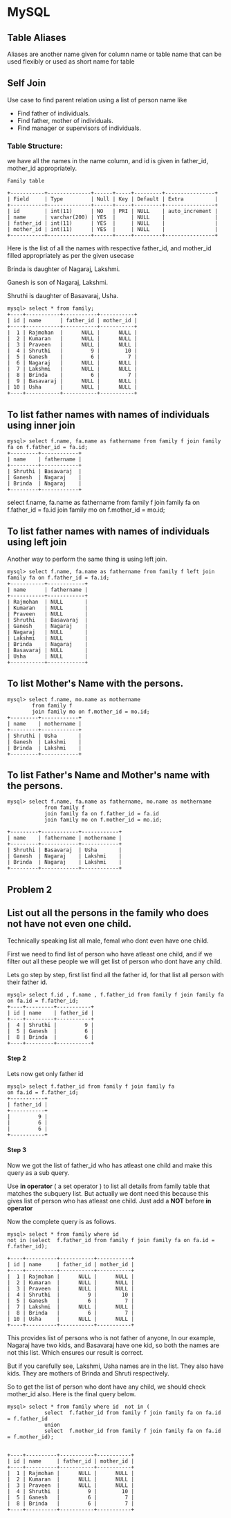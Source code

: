 # MySQL

## Table Aliases

Aliases are another name given for column name or table name that can be used flexibly or used as short name for table


## Self Join

Use case to find parent relation using a list of person name like

* Find father of individuals.
* Find father, mother of individuals.
* Find manager or supervisors of individuals.

### Table Structure:

we have all the names in the name column, and id is given in father_id, mother_id
appropriately.

```
Family table

+-----------+--------------+------+-----+---------+----------------+
| Field     | Type         | Null | Key | Default | Extra          |
+-----------+--------------+------+-----+---------+----------------+
| id        | int(11)      | NO   | PRI | NULL    | auto_increment |
| name      | varchar(200) | YES  |     | NULL    |                |
| father_id | int(11)      | YES  |     | NULL    |                |
| mother_id | int(11)      | YES  |     | NULL    |                |
+-----------+--------------+------+-----+---------+----------------+

```

Here is the list of all the names with respective father_id, and mother_id 
filled appropriately as per the given usecase

Brinda is daughter of Nagaraj, Lakshmi.

Ganesh is son of Nagaraj, Lakshmi.

Shruthi is daughter of Basavaraj, Usha.

```
mysql> select * from family;
+----+-----------+-----------+-----------+
| id | name      | father_id | mother_id |
+----+-----------+-----------+-----------+
|  1 | Rajmohan  |      NULL |      NULL |
|  2 | Kumaran   |      NULL |      NULL |
|  3 | Praveen   |      NULL |      NULL |
|  4 | Shruthi   |         9 |        10 |
|  5 | Ganesh    |         6 |         7 |
|  6 | Nagaraj   |      NULL |      NULL |
|  7 | Lakshmi   |      NULL |      NULL |
|  8 | Brinda    |         6 |         7 |
|  9 | Basavaraj |      NULL |      NULL |
| 10 | Usha      |      NULL |      NULL |
+----+-----------+-----------+-----------+
```

## To list father names with names of individuals using inner join

```
mysql> select f.name, fa.name as fathername from family f join family fa on f.father_id = fa.id;
+---------+------------+
| name    | fathername |
+---------+------------+
| Shruthi | Basavaraj  |
| Ganesh  | Nagaraj    |
| Brinda  | Nagaraj    |
+---------+------------+
```

select f.name, fa.name as fathername from family f 
			join family fa on f.father_id = fa.id 
			join family mo on f.mother_id = mo.id;

## To list father names with names of individuals using left join

Another way to perform the same thing is using left join.

```
mysql> select f.name, fa.name as fathername from family f left join family fa on f.father_id = fa.id;
+-----------+------------+
| name      | fathername |
+-----------+------------+
| Rajmohan  | NULL       |
| Kumaran   | NULL       |
| Praveen   | NULL       |
| Shruthi   | Basavaraj  |
| Ganesh    | Nagaraj    |
| Nagaraj   | NULL       |
| Lakshmi   | NULL       |
| Brinda    | Nagaraj    |
| Basavaraj | NULL       |
| Usha      | NULL       |
+-----------+------------+

```

## To list Mother's Name with the persons.

```
mysql> select f.name, mo.name as mothername  
		from family f  
		join family mo on f.mother_id = mo.id;
+---------+------------+
| name    | mothername |
+---------+------------+
| Shruthi | Usha       |
| Ganesh  | Lakshmi    |
| Brinda  | Lakshmi    |
+---------+------------+

```

## To list Father's Name and Mother's name with the persons.

```
mysql> select f.name, fa.name as fathername, mo.name as mothername 
			from family f  
			join family fa on f.father_id = fa.id  
			join family mo on f.mother_id = mo.id;

+---------+------------+------------+
| name    | fathername | mothername |
+---------+------------+------------+
| Shruthi | Basavaraj  | Usha       |
| Ganesh  | Nagaraj    | Lakshmi    |
| Brinda  | Nagaraj    | Lakshmi    |
+---------+------------+------------+
```

## Problem 2 
## List out all the persons in the family who does not have not even one child.
Technically speaking list all male, femal who dont even have one child.

First we need to find list of person who have atleast one child, and if we filter out all these people we will get list of person who dont have any child.

Lets go step by step, first list find all the father id, for that list all person with their father id.


```
mysql> select f.id , f.name , f.father_id from family f join family fa on fa.id = f.father_id;
+----+---------+-----------+
| id | name    | father_id |
+----+---------+-----------+
|  4 | Shruthi |         9 |
|  5 | Ganesh  |         6 |
|  8 | Brinda  |         6 |
+----+---------+-----------+
```

#### Step 2

Lets now get only father id 

```
mysql> select f.father_id from family f join family fa 
on fa.id = f.father_id;
+-----------+
| father_id |
+-----------+
|         9 |
|         6 |
|         6 |
+-----------+
```

#### Step 3

Now we got the list of father_id who has atleast one child and make this query as a sub query. 

Use **in operator** ( a set operator ) to list all details from family table that 
matches the subquery list. But actually we dont need this because this gives list of person who has atleast one child. Just add a **NOT** before **in operator** 

Now the complete query is as follows.  

```
mysql> select * from family where id 
not in (select  f.father_id from family f join family fa on fa.id = f.father_id);

+----+----------+-----------+-----------+
| id | name     | father_id | mother_id |
+----+----------+-----------+-----------+
|  1 | Rajmohan |      NULL |      NULL |
|  2 | Kumaran  |      NULL |      NULL |
|  3 | Praveen  |      NULL |      NULL |
|  4 | Shruthi  |         9 |        10 |
|  5 | Ganesh   |         6 |         7 |
|  7 | Lakshmi  |      NULL |      NULL |
|  8 | Brinda   |         6 |         7 |
| 10 | Usha     |      NULL |      NULL |
+----+----------+-----------+-----------+
```

This provides list of persons who is not father of anyone, In our example, Nagaraj have two kids, and Basavaraj have one kid, so both the names are not this list. Which ensures 
our result is correct.

But if you carefully see, Lakshmi, Usha names are in the list. They also have kids. They are mothers of Brinda and Shruti respectively. 

So to get the list of person who dont have any child, we should check mother_id also. Here is the final query below.

```
mysql> select * from family where id  not in (
			select  f.father_id from family f join family fa on fa.id = f.father_id 
			union 
			select  f.mother_id from family f join family fa on fa.id = f.mother_id);


+----+----------+-----------+-----------+
| id | name     | father_id | mother_id |
+----+----------+-----------+-----------+
|  1 | Rajmohan |      NULL |      NULL |
|  2 | Kumaran  |      NULL |      NULL |
|  3 | Praveen  |      NULL |      NULL |
|  4 | Shruthi  |         9 |        10 |
|  5 | Ganesh   |         6 |         7 |
|  8 | Brinda   |         6 |         7 |
+----+----------+-----------+-----------+

```
